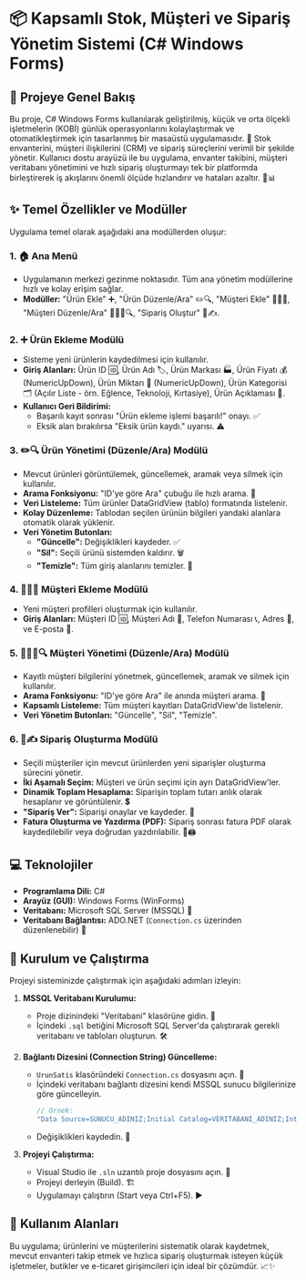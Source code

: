 # 📦 Kapsamlı Stok, Müşteri ve Sipariş Yönetim Sistemi (C# Windows Forms)

## 🌟 Projeye Genel Bakış

Bu proje, C# Windows Forms kullanılarak geliştirilmiş, küçük ve orta ölçekli işletmelerin (KOBİ) günlük operasyonlarını kolaylaştırmak ve otomatikleştirmek için tasarlanmış bir masaüstü uygulamasıdır. 🏪 Stok envanterini, müşteri ilişkilerini (CRM) ve sipariş süreçlerini verimli bir şekilde yönetir. Kullanıcı dostu arayüzü ile bu uygulama, envanter takibini, müşteri veritabanı yönetimini ve hızlı sipariş oluşturmayı tek bir platformda birleştirerek iş akışlarını önemli ölçüde hızlandırır ve hataları azaltır. 🚀📊

## ✨ Temel Özellikler ve Modüller

Uygulama temel olarak aşağıdaki ana modüllerden oluşur:

### 1. 🏠 Ana Menü

*   Uygulamanın merkezi gezinme noktasıdır. Tüm ana yönetim modüllerine hızlı ve kolay erişim sağlar.
*   **Modüller:** "Ürün Ekle" ➕, "Ürün Düzenle/Ara" ✏️🔍, "Müşteri Ekle" 🧑‍🤝‍➕, "Müşteri Düzenle/Ara" 🧑‍🤝‍✏️🔍, "Sipariş Oluştur" 🛒✍️.

### 2. ➕ Ürün Ekleme Modülü

*   Sisteme yeni ürünlerin kaydedilmesi için kullanılır.
*   **Giriş Alanları:** Ürün ID 🆔, Ürün Adı 🏷️, Ürün Markası 🏭, Ürün Fiyatı 💰 (NumericUpDown), Ürün Miktarı 🔢 (NumericUpDown), Ürün Kategorisi 🗂️ (Açılır Liste - örn. Eğlence, Teknoloji, Kırtasiye), Ürün Açıklaması 📝.
*   **Kullanıcı Geri Bildirimi:**
    *   Başarılı kayıt sonrası "Ürün ekleme işlemi başarılı!" onayı. ✅
    *   Eksik alan bırakılırsa "Eksik ürün kaydı." uyarısı. ⚠️

### 3. ✏️🔍 Ürün Yönetimi (Düzenle/Ara) Modülü

*   Mevcut ürünleri görüntülemek, güncellemek, aramak veya silmek için kullanılır.
*   **Arama Fonksiyonu:** "ID'ye göre Ara" çubuğu ile hızlı arama. 🔎
*   **Veri Listeleme:** Tüm ürünler DataGridView (tablo) formatında listelenir.
*   **Kolay Düzenleme:** Tablodan seçilen ürünün bilgileri yandaki alanlara otomatik olarak yüklenir.
*   **Veri Yönetim Butonları:**
    *   **"Güncelle":** Değişiklikleri kaydeder. ✅
    *   **"Sil":** Seçili ürünü sistemden kaldırır. 🗑️
    *   **"Temizle":** Tüm giriş alanlarını temizler. 🧹

### 4. 🧑‍🤝‍➕ Müşteri Ekleme Modülü

*   Yeni müşteri profilleri oluşturmak için kullanılır.
*   **Giriş Alanları:** Müşteri ID 🆔, Müşteri Adı 👤, Telefon Numarası 📞, Adres 📍, ve E-posta 📧.

### 5. 🧑‍🤝‍✏️🔍 Müşteri Yönetimi (Düzenle/Ara) Modülü

*   Kayıtlı müşteri bilgilerini yönetmek, güncellemek, aramak ve silmek için kullanılır.
*   **Arama Fonksiyonu:** "ID'ye göre Ara" ile anında müşteri arama. 🔎
*   **Kapsamlı Listeleme:** Tüm müşteri kayıtları DataGridView'de listelenir.
*   **Veri Yönetim Butonları:** "Güncelle", "Sil", "Temizle".

### 6. 🛒✍️ Sipariş Oluşturma Modülü

*   Seçili müşteriler için mevcut ürünlerden yeni siparişler oluşturma sürecini yönetir.
*   **İki Aşamalı Seçim:** Müşteri ve ürün seçimi için ayrı DataGridView'ler.
*   **Dinamik Toplam Hesaplama:** Siparişin toplam tutarı anlık olarak hesaplanır ve görüntülenir. 💲
*   **"Sipariş Ver":** Siparişi onaylar ve kaydeder. 🎉
*   **Fatura Oluşturma ve Yazdırma (PDF):** Sipariş sonrası fatura PDF olarak kaydedilebilir veya doğrudan yazdırılabilir. 📄🖨️

## 💻 Teknolojiler

*   **Programlama Dili:** C#
*   **Arayüz (GUI):** Windows Forms (WinForms)
*   **Veritabanı:** Microsoft SQL Server (MSSQL) 💾
*   **Veritabanı Bağlantısı:** ADO.NET (`Connection.cs` üzerinden düzenlenebilir) 🔗

## 🚀 Kurulum ve Çalıştırma

Projeyi sisteminizde çalıştırmak için aşağıdaki adımları izleyin:

1.  **MSSQL Veritabanı Kurulumu:**
    *   Proje dizinindeki "Veritabani" klasörüne gidin. 📁
    *   İçindeki `.sql` betiğini Microsoft SQL Server'da çalıştırarak gerekli veritabanı ve tabloları oluşturun. 🛠️

2.  **Bağlantı Dizesini (Connection String) Güncelleme:**
    *   `UrunSatis` klasöründeki `Connection.cs` dosyasını açın. 📝
    *   İçindeki veritabanı bağlantı dizesini kendi MSSQL sunucu bilgilerinize göre güncelleyin.
        ```csharp
        // Örnek:
        "Data Source=SUNUCU_ADINIZ;Initial Catalog=VERITABANI_ADINIZ;Integrated Security=True;"
        ```
    *   Değişiklikleri kaydedin. 💾

3.  **Projeyi Çalıştırma:**
    *   Visual Studio ile `.sln` uzantılı proje dosyasını açın. 📂
    *   Projeyi derleyin (Build). 🏗️
    *   Uygulamayı çalıştırın (Start veya Ctrl+F5). ▶️

## 🎯 Kullanım Alanları

Bu uygulama; ürünlerini ve müşterilerini sistematik olarak kaydetmek, mevcut envanteri takip etmek ve hızlıca sipariş oluşturmak isteyen küçük işletmeler, butikler ve e-ticaret girişimcileri için ideal bir çözümdür. 📈✨
